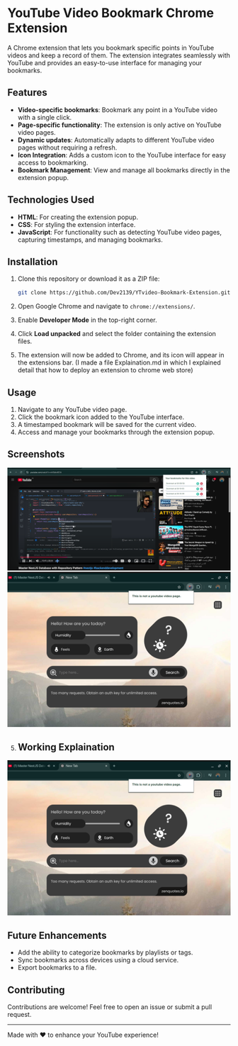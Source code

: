 # YouTube Video Bookmark Chrome Extension

A Chrome extension that lets you bookmark specific points in YouTube videos and keep a record of them. The extension integrates seamlessly with YouTube and provides an easy-to-use interface for managing your bookmarks.

## Features

- **Video-specific bookmarks**: Bookmark any point in a YouTube video with a single click.
- **Page-specific functionality**: The extension is only active on YouTube video pages.
- **Dynamic updates**: Automatically adapts to different YouTube video pages without requiring a refresh.
- **Icon Integration**: Adds a custom icon to the YouTube interface for easy access to bookmarking.
- **Bookmark Management**: View and manage all bookmarks directly in the extension popup.

## Technologies Used

- **HTML**: For creating the extension popup.
- **CSS**: For styling the extension interface.
- **JavaScript**: For functionality such as detecting YouTube video pages, capturing timestamps, and managing bookmarks.

## Installation

1. Clone this repository or download it as a ZIP file:
   ```bash
   git clone https://github.com/Dev2139/YTvideo-Bookmark-Extension.git
   ```

2. Open Google Chrome and navigate to `chrome://extensions/`.

3. Enable **Developer Mode** in the top-right corner.

4. Click **Load unpacked** and select the folder containing the extension files.

5. The extension will now be added to Chrome, and its icon will appear in the extensions bar.
  (I made a file Explaination.md in which I explained detail that how to deploy an extension to chrome web store)

## Usage

1. Navigate to any YouTube video page.
2. Click the bookmark icon added to the YouTube interface.
3. A timestamped bookmark will be saved for the current video.
4. Access and manage your bookmarks through the extension popup.

## Screenshots

![Screenshot of the extension interface](1.png)
![Screenshot of the extension interface](2.png)

5. ## Working Explaination

[![Watch the video](2.png)](Working(1).mp4)

## Future Enhancements

- Add the ability to categorize bookmarks by playlists or tags.
- Sync bookmarks across devices using a cloud service.
- Export bookmarks to a file.

## Contributing

Contributions are welcome! Feel free to open an issue or submit a pull request.

---

Made with ❤️ to enhance your YouTube experience!
